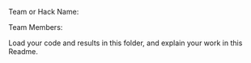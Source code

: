 Team or Hack Name:

Team Members:

Load your code and results in this folder, and explain your work in this Readme.
